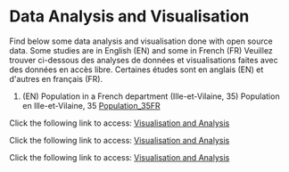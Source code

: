 # Data Analysis and Visualisation

Find below some data analysis and visualisation done with open source data. Some studies are in English (EN) and some in French (FR)
Veuillez trouver ci-dessous des analyses de données et visualisations faites avec des données en accès libre. Certaines études sont en anglais (EN) et d'autres en français (FR).

1. (EN) Population in a French department (Ille-et-Vilaine, 35)
Population en Ille-et-Vilaine, 35
[Population_35FR](https://github.com/FlorentDSGree/Population_35FR)


Click the following link to access: [Visualisation and Analysis](https://github.com/FlorentDSGree/MetroRennes/blob/master/MetroRennes/ReadMe.md)

Click the following link to access:
[Visualisation and Analysis](https://florentdsgree.github.io/MaddisonWorldEconomy_2018/)

Click the following link to access: [Visualisation and Analysis](https://florentdsgree.github.io/VeloStarRennes/)

